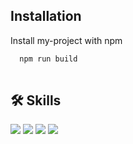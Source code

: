 
## Installation

Install my-project with npm

```bash
  npm run build
  
```

## 🛠 Skills

![](	https://img.shields.io/badge/HTML5-E34F26?style=for-the-badge&logo=html5&logoColor=white)
![](https://img.shields.io/badge/CSS3-1572B6?style=for-the-badge&logo=css3&logoColor=white)
![](https://img.shields.io/badge/Tailwind_CSS-38B2AC?style=for-the-badge&logo=tailwind-css&logoColor=white)
![](	https://img.shields.io/badge/JavaScript-323330?style=for-the-badge&logo=javascript&logoColor=F7DF1E)


